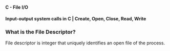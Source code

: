 #### C - File I/O

#### Input-output system calls in C | Create, Open, Close, Read, Write

### What is the File Descriptor?
File descriptor is integer that uniquely identifies an open file of the process.
